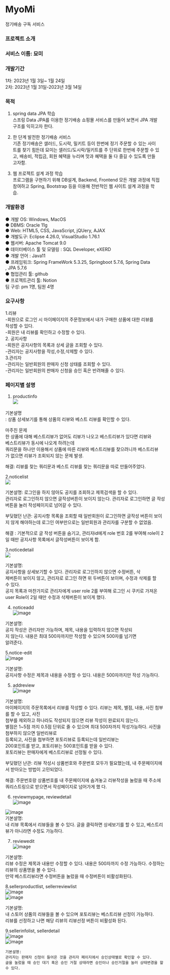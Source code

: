# MyoMi
정기배송 구독 서비스  
### 프로젝트 소개  
### 서비스 이름: 묘미  
### 개발기간  
1차: 2023년 1월 3일~ 1월 24일  
2차: 2023년 1월 31일-2023년 3월 14일  

### 목적  
 1. spring data JPA 학습  
 스프링 Data JPA를 이용한 정기배송 쇼핑몰 서비스를 만들어 보면서 JPA 개발  
 구조를 익히고자 한다.
 
  2. 한 단계 발전한 정기배송 서비스  
  기존 정기배송은 샐러드, 도시락, 밀키트 등이 한번에 정기 주문할 수 있는 사이  
  트를 찾기 힘든데 묘미는 샐러드/도시락/밀키트를 주 단위로 한번에 주문할 수 있  
  고, 배송비, 적립금, 회원 혜택을 누리며 맛과 혜택을 둘 다 즐길 수 있도록 만들  
  고자함.  
    
  3. 웹 프로젝트 설계 과정 학습  
  프로그램을 구현하기 위해 DB설계, Backend, Frontend 모든 개발 과정에 직접  
  참여하고 Spring, Bootstrap 등을 이용해 전반적인 웹 사이트 설계 과정을 학  
  습.
  
  ### 개발환경  
   ● 개발 OS: Windows, MacOS  
   ● DBMS: Oracle 11g  
   ● Web: HTML5, CSS, JavaScript, jQUery, AJAX  
   ● 개발도구: Eclipse 4.26.0, VisualStudio 1.76.1  
   ● 웹서버: Apache Tomcat 9.0  
   ● 데이터베이스 툴 및 모델링 : SQL Developer, eXERD  
   ● 개발 언어 : Java11  
   ● 프레임워크: Spring FrameWork 5.3.25, Springboot 5.7.6, Spring Data  
    , JPA 5.7.6  
   ● 협업관리 툴: github  
   ● 프로젝트관리 툴: Notion  
   팀 구성: pm 1명, 팀원 4명  
     
   ### 요구사항  
   1.리뷰  
   -회원으로 로그인 시 마이페이지의 주문정보에서 내가 구매한 상품에 대한 리뷰를  
   작성할 수 있다.  
   -회원은 내 리뷰를 확인하고 수정할 수 있다.  
   2. 공지사항  
   -회원은 공지사항의 목록과 상세 글을 조회할 수 있다.  
   -관리자는 공지사항을 작성,수정,삭제할 수 있다.  
   3.관리자  
   -관리자는 일반회원의 판매자 신청 상태를 조회할 수 있다.  
   -관리자는 일반회원의 판매자 신청을 승인 혹은 반려해줄 수 있다.  
     
   ### 페이지별 설명  
   
   1. productinfo  
   ![](https://velog.velcdn.com/images/oh-taehyun/post/0de4baf5-db82-44f9-8fb1-6699c853bb35/image.png)

   기본설명  
   : 상품 상세보기를 통해 상품의 리뷰와 베스트 리뷰를 확인할 수 있다.
   
   마주친 문제  
   한 상품에 대해 베스트리뷰가 없어도 리뷰가 나오고 베스트리뷰가 있다면 리뷰와  
   베스트리뷰가 동시에 나오게 하려는데  
   쿼리문을 하나만 이용해서 상품에 따른 리뷰와 베스트리뷰를 찾으려니까 베스트리뷰  
   가 없으면 리뷰가 조회되지 않는 문제 발생.  
     
   해결: 리뷰를 찾는 쿼리문과 베스트 리뷰를 찾는 쿼리문을 따로 만들어주었다.  
   
   2.noticelist  
   ![](https://velog.velcdn.com/images/oh-taehyun/post/185a2a81-beee-4c91-b56c-7aa1120ca2d8/image.png)  
   
   기본설명: 로그인을 하지 않아도 공지를 조회하고 제목검색을 할 수 있다.  
   관리자로 로그인하지 않으면 글작성버튼이 보이지 않는다. 관리자로 로그인하면 글 작성 버튼을 눌러 작성페이지로 넘어갈 수 있다.  
     
   부딪혔던 난관: 공지사항 목록을 조회할 때 일반회원이 로그인하면 글작성 버튼이 보이지 않게 해야하는데 로그인 여부만으로는 일반회원과    관리자를 구분할 수 없었음.  
     
   해결 : 기본적으로 글 작성 버튼을 숨기고, 관리자id에게 role 번호 2를 부여해 role이 2일 때만 공지사항 목록에서 글작성버튼이 보이게             함.  
     
   3.noticedetail  
   ![](https://velog.velcdn.com/images/oh-taehyun/post/a12d0814-adde-4050-bcd4-1dcb6d46ff9f/image.png)  
     
   기본설명:  
   공지사항을 상세보기할 수 있다. 관리자로 로그인하지 않으면 수정버튼, 삭  
   제버튼이 보이지 않고, 관리자로 로그인 하면 위 두버튼이 보이며, 수정과 삭제를 할  
   수 있다.  
   공지 목록과 마찬가지로 관리자에게 user role 2를 부여해 로그인 시 쿠키로 가져온 
   user Role이 2일 때만 수정과 삭제버튼이 보이게 했다.  
     
   4. noticeadd  
   ![image](https://user-images.githubusercontent.com/66251647/231717424-2c001616-9016-456f-9707-8d549872e268.png)  
     
   기본설명:  
   공지 작성은 관리자만 가능하며, 제목, 내용을 입력하지 않으면 작성되  
   지 않는다. 내용은 최대 500자까지만 작성할 수 있으며 500자를 넘기면  
   알려준다.  
     
   5.notice-edit  
   ![image](https://user-images.githubusercontent.com/66251647/231717909-6b20c792-d6b3-419e-b7c5-c0cab62fefc7.png)  
     
   기본설명:  
   공지사항 수정은 제목과 내용을 수정할 수 있다. 내용은 500자까지만 작성 가능하다.  
     
   5. addreview  
   ![image](https://user-images.githubusercontent.com/66251647/231718328-78fe741e-4a2e-450f-92a3-b5112bb41abc.png)  
     
   기본설명:  
   마이페이지의 주문목록에서 리뷰를 작성할 수 있다. 리뷰는 제목, 별점, 내용, 사진 첨부를 할 수 있고, 사진  
   첨부를 제외하고 하나라도 작성되지 않으면 리뷰 작성이 완료되지 않는다.  
   별점은 1~5점 까지 0.5점 단위로 줄 수 있으며  최대 500자까지 작성가능하다. 사진을 첨부하지 않으면  일반리뷰로  
   등록되고, 사진을 첨부하면 포토리뷰로 등록되는데 일반리뷰는  
   200포인트를 받고, 포토리뷰는 500포인트를 받을 수 있다.  
   포토리뷰는 판매자에게 베스트리뷰로 선정될 수 있다.  
     
   부딪혔던 난관: 리뷰 작성시 상품번호와 주문번호 모두가 필요했는데, 내 주문페이지에서 받아오는 방법이 고민되었다.  
     
   해결: 주문번호랑 상품번호를 내 주문페이지에 숨겨놓고 리뷰작성을 눌렀을 때 주소에 쿼리스트링으로 받으면서 작성페이지로 넘어가게 했      다.
  
6. reviewmypage, reviewdetail  
![image](https://user-images.githubusercontent.com/66251647/231720272-26893cff-9092-4fa8-b00e-079535b49930.png)  
  
  ![image](https://user-images.githubusercontent.com/66251647/231720325-63359ee8-0533-45ab-bfff-08ad306178ce.png)  
  기본설명:  
  내 리뷰 목록에서 리뷰들을 볼 수 있다. 글을 클릭하면 상세보기를 할 수 있고, 베스트리뷰가 아니라면 수정도 가능하다.  
    
  7. reviewedit  
  ![image](https://user-images.githubusercontent.com/66251647/231720907-df2b935d-93bb-45f9-971f-fd08ff0a4e54.png)  
    
  기본설명:  
  리뷰 수정은 제목과 내용만 수정할 수 있다. 내용은 500자까지 수정 가능하다. 수정하는 리뷰의 상품명을 볼 수 있다.  
  만약 베스트리뷰라면 수정버튼을 눌렀을 때 수정버튼이 비활성화된다.
  
  8.sellerproductlist, sellerreviewlist  
  ![image](https://user-images.githubusercontent.com/66251647/231721549-8679b9a3-401d-4d15-88d0-5a8884e37ee2.png)  
  ![image](https://user-images.githubusercontent.com/66251647/231721646-117d1e00-25e4-4bda-a93a-1f73c9f18db9.png)  
    
   기본설명:  
   내 스토어 상품의 리뷰들을 볼 수 있으며 포토리뷰는 베스트리뷰 선정이 가능하다.  
   리뷰를 선정하고 나면 해당 리뷰의 리뷰선정 버튼이 비활성화 된다.  
     
   9.sellerinfolist, sellerdetail  
   ![image](https://user-images.githubusercontent.com/66251647/231722298-5de35595-09cb-49ca-ac19-4c68d070ca9e.png)  
   ![image](https://user-images.githubusercontent.com/66251647/231722363-5a37ecc4-e05e-41a0-9c48-c749601a1d5e.png)  
     
    기본설명:  
    관리자는 판매자 신청이 들어온 것을 관리자 페이지에서 승인상태별로 확인할 수 있다.  
    글을 눌렀을 때 승인 대기 혹은 승인 거절 상태라면 승인이나 승인거절을 눌러 상태변경을 할 수 있다.






   

   
   
   
   
